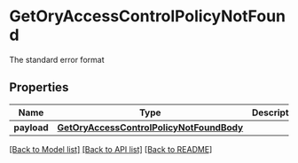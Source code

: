 # GetOryAccessControlPolicyNotFound

The standard error format
## Properties
Name | Type | Description | Notes
------------ | ------------- | ------------- | -------------
**payload** | [**GetOryAccessControlPolicyNotFoundBody**](GetOryAccessControlPolicyNotFoundBody.md) |  | [optional] 

[[Back to Model list]](../README.md#documentation-for-models) [[Back to API list]](../README.md#documentation-for-api-endpoints) [[Back to README]](../README.md)


